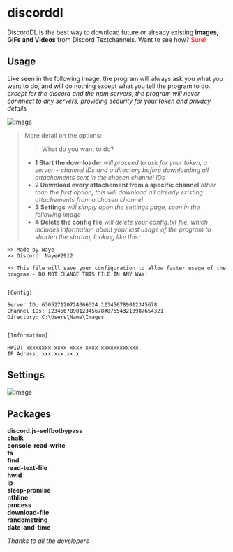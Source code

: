 # discorddl
DiscordDL is the best way to download future *or* already existing **images, GIFs and Videos** from Discord Textchannels.
Want to see how? <span style="color:red">Sure!</span>


## Usage

Like seen in the following image, the program will always ask you what you want to do, and will do nothing except what you tell the program to do.<br>
*except for the discord and the npm servers, the program will never connnect to any servers, providing security for your token and privacy details*<br>


![Image](https://i.imgur.com/n0HcYqI.png)


> More detail on the options:
>> What do you want to do?
> * **1 Start the downloader** *will proceed to ask for your token, a server + channel IDs and a directory before downloading all attachements sent in the chosen channel IDs*
> * **2 Download every attachement from a specific channel** *other than the first option, this will download all already existing attachements from a chosen channel*
> * **3 Settings** *will simply open the settings page, seen in the following image*
> * **4 Delete the config file** *will delete your config.txt file, which includes information about your last usage of the program to shorten the startup, looking like this:*

```
>> Made by Naye
>> Discord: Naye#2912

>> This file will save your configuration to allow faster usage of the program - DO NOT CHANGE THIS FILE IN ANY WAY!


[Config]

Server ID: 630527120724066324 123456789012345678
Channel IDs: 123456789012345678#876543210987654321
Directory: C:\Users\Name\Images


[Information]

HWID: xxxxxxxx-xxxx-xxxx-xxxx-xxxxxxxxxxxx
IP Adress: xxx.xxx.xx.x
```


## Settings

![Image](https://i.imgur.com/8R4ZErg.png)



## Packages

**discord.js-selfbotbypass**<br>
**chalk**<br>
**console-read-write**<br>
**fs**<br>
**find**<br>
**read-text-file**<br>
**hwid**<br>
**ip**<br>
**sleep-promise**<br>
**nthline**<br>
**process**<br>
**download-file**<br>
**randomstring**<br>
**date-and-time**<br>

*Thanks to all the developers*
